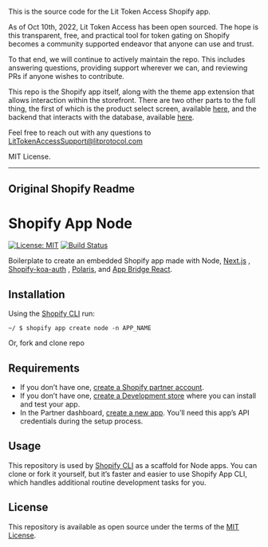This is the source code for the Lit Token Access Shopify app.

As of Oct 10th, 2022, Lit Token Access has been open sourced. The hope is this transparent, free, and
practical tool for token gating on Shopify becomes a community supported endeavor that anyone can use and trust.

To that end, we will continue to actively maintain the repo. This includes
answering questions, providing support wherever we can, and reviewing PRs if anyone wishes to contribute.

This repo is the Shopify app itself, along with the theme app extension that allows interaction
within the storefront. There are two other parts to the full thing, the first of which is the product select
screen, available [here](https://github.com/LIT-Protocol/lit-oauth/tree/main/src/pages/shopify), and the backend
that interacts with the database, available [here](https://github.com/LIT-Protocol/lit-oauth/tree/main/server/oauth).

Feel free to reach out with any questions to LitTokenAccessSupport@litprotocol.com

MIT License.

---

## Original Shopify Readme

# Shopify App Node

[![License: MIT](https://img.shields.io/badge/License-MIT-green.svg)](LICENSE.md)
[![Build Status](https://travis-ci.com/Shopify/shopify-app-node.svg?branch=master)](https://travis-ci.com/Shopify/shopify-app-node)

Boilerplate to create an embedded Shopify app made with Node, [Next.js](https://nextjs.org/)
, [Shopify-koa-auth](https://github.com/Shopify/quilt/tree/master/packages/koa-shopify-auth)
, [Polaris](https://github.com/Shopify/polaris-react),
and [App Bridge React](https://shopify.dev/tools/app-bridge/react-components).

## Installation

Using the [Shopify CLI](https://github.com/Shopify/shopify-cli) run:

```
~/ $ shopify app create node -n APP_NAME
```

Or, fork and clone repo

## Requirements

- If you don’t have one, [create a Shopify partner account](https://partners.shopify.com/signup).
- If you don’t have
  one, [create a Development store](https://help.shopify.com/en/partners/dashboard/development-stores#create-a-development-store)
  where you can install and test your app.
- In the Partner
  dashboard, [create a new app](https://help.shopify.com/en/api/tools/partner-dashboard/your-apps#create-a-new-app).
  You’ll need this app’s API credentials during the setup process.

## Usage

This repository is used by [Shopify CLI](https://github.com/Shopify/shopify-cli) as a scaffold for Node apps. You can
clone or fork it yourself, but it’s faster and easier to use Shopify App CLI, which handles additional routine
development tasks for you.

## License

This repository is available as open source under the terms of the [MIT License](https://opensource.org/licenses/MIT).
